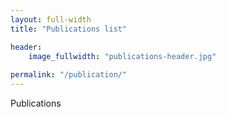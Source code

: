 ```yaml
---
layout: full-width
title: "Publications list"

header:
    image_fullwidth: "publications-header.jpg"
   
permalink: "/publication/"
---
```


Publications
